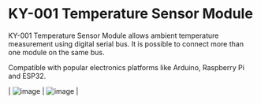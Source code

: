 # KY-001 Temperature Sensor Module

KY-001 Temperature Sensor Module allows ambient temperature measurement using digital serial bus. It is possible to connect more than one module on the same bus.

Compatible with popular electronics platforms like Arduino, Raspberry Pi and ESP32.

| ![image](https://user-images.githubusercontent.com/44589560/159486545-f6b58e87-e271-4fe9-a596-2dd5940f5c26.png)
| ![image](https://user-images.githubusercontent.com/44589560/159486603-f9657810-b704-4954-a544-0509e348b212.png) |
